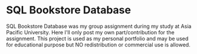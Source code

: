 # SQL Bookstore Database
 SQL Bookstore Database was my group assignment during my study at Asia Pacific University. Here I'll only post my own part/contribution for the assignment. This project is used as my personal portfolio and may be used for educational purpose but NO redistribution or commercial use is allowed.

